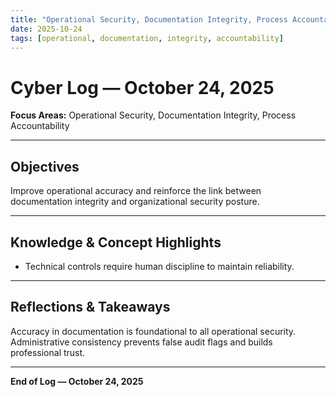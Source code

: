 ```yaml
---
title: "Operational Security, Documentation Integrity, Process Accountability"
date: 2025-10-24
tags: [operational, documentation, integrity, accountability]
---
```


# Cyber Log — October 24, 2025
**Focus Areas:** Operational Security, Documentation Integrity, Process Accountability  

---

## Objectives
Improve operational accuracy and reinforce the link between documentation integrity and organizational security posture.

---

## Knowledge & Concept Highlights
- Technical controls require human discipline to maintain reliability.

---

## Reflections & Takeaways
Accuracy in documentation is foundational to all operational security.  
Administrative consistency prevents false audit flags and builds professional trust.

---

**End of Log — October 24, 2025**
